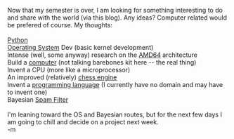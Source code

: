 Now that my semester is over, I am looking for something interesting to do and share with the world (via this blog).  Any ideas?  Computer related would be prefered of course.  My thoughts:
<br />
<br /><a href="http://www.python.org" target="viewer">Python</a>
<br /><a href="http://www.cs.washington.edu/homes/tom/nachos/" target="viewer">Operating System</a> Dev (basic kernel development)
<br />Intense (well, some anyway) research on the <a href="http://www.amd.com/us-en/Processors/DevelopWithAMD/0,,30_2252_875_7044,00.html" target="viewer">AMD64</a> architecture
<br />Build a <a href="http://groups.msn.com/_Secure/0TgDVAlgXOZQ!l34mfZINot5slAApOZfjQSd0AWZ8he9qy5sc6hiRmBeXkfs!De3alL6lJX8my5QBejgddhk1j1jqPoHKLT6MniR7yRG2c9Y!VOpfqJxBOg/elf.jpg" target="viewer">computer</a> (not talking barebones kit here -- the real thing)
<br />Invent a CPU (more like a microprocessor)
<br />An improved (relatively) <a href="http://www.modus-ponens.com" target="viewer">chess engine</a>
<br />Invent a <a href="http://www.muppetlabs.com/~breadbox/bf/" target="viewer">programming language</a> (I currently have no domain and may have to invent one)
<br />Bayesian <a href="http://www.paulgraham.com/better.html">Spam Filter</a>
<br />
<br />I'm leaning toward the OS and Bayesian routes, but for the next few days I am going to chill and decide on a project next week.
<br />-m
<br />